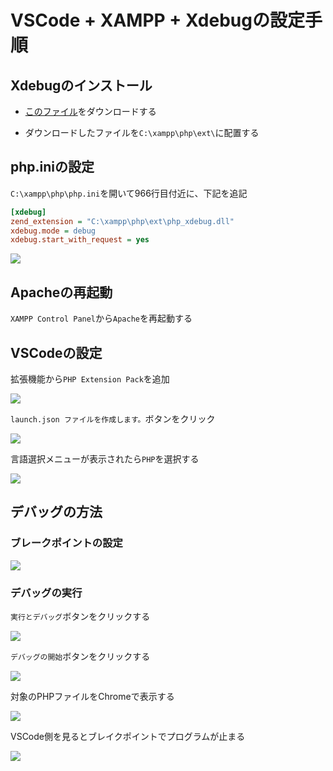 # VSCode + XAMPP + Xdebugの設定手順

## Xdebugのインストール

- [このファイル](https://github.com/room202/xampp-xdebug/raw/main/php_xdebug.dll)をダウンロードする

- ダウンロードしたファイルを`C:\xampp\php\ext\`に配置する

## php.iniの設定

`C:\xampp\php\php.ini`を開いて966行目付近に、下記を追記

```ini
[xdebug]
zend_extension = "C:\xampp\php\ext\php_xdebug.dll"
xdebug.mode = debug
xdebug.start_with_request = yes
```

![](images/001.png)

## Apacheの再起動

`XAMPP Control Panel`から`Apache`を再起動する

## VSCodeの設定

拡張機能から`PHP Extension Pack`を追加

![](images/002.png)

`launch.json ファイルを作成します。`ボタンをクリック

![](images/003.png)

言語選択メニューが表示されたら`PHP`を選択する

![](images/004.png)


## デバッグの方法

### ブレークポイントの設定

![](images/006.png)

### デバッグの実行

`実行とデバッグ`ボタンをクリックする

![](images/007.png)

`デバッグの開始`ボタンをクリックする

![](images/008.png)

対象のPHPファイルをChromeで表示する

![](images/009.png)

VSCode側を見るとブレイクポイントでプログラムが止まる

![](images/010.png)
